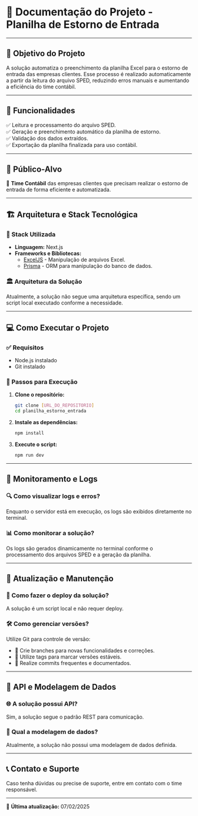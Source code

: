 # 📌 Documentação do Projeto - Planilha de Estorno de Entrada

---

## 🎯 Objetivo do Projeto
A solução automatiza o preenchimento da planilha Excel para o estorno de entrada das empresas clientes. Esse processo é realizado automaticamente a partir da leitura do arquivo SPED, reduzindo erros manuais e aumentando a eficiência do time contábil.

---

## 🚀 Funcionalidades
✅ Leitura e processamento do arquivo SPED.  
✅ Geração e preenchimento automático da planilha de estorno.  
✅ Validação dos dados extraídos.  
✅ Exportação da planilha finalizada para uso contábil.  

---

## 👥 Público-Alvo
👔 **Time Contábil** das empresas clientes que precisam realizar o estorno de entrada de forma eficiente e automatizada.

---

## 🏗️ Arquitetura e Stack Tecnológica

### 📌 Stack Utilizada
- **Linguagem:** Next.js
- **Frameworks e Bibliotecas:**
  - [ExcelJS](https://www.npmjs.com/package/exceljs) - Manipulação de arquivos Excel.
  - [Prisma](https://www.prisma.io/) - ORM para manipulação do banco de dados.

### 🏛 Arquitetura da Solução
Atualmente, a solução não segue uma arquitetura específica, sendo um script local executado conforme a necessidade.

---

## 💻 Como Executar o Projeto

### ✅ Requisitos
- Node.js instalado
- Git instalado

### 🔧 Passos para Execução
1. **Clone o repositório:**
   ```sh
   git clone [URL_DO_REPOSITORIO]
   cd planilha_estorno_entrada
   ```
2. **Instale as dependências:**
   ```sh
   npm install
   ```
3. **Execute o script:**
   ```sh
   npm run dev
   ```

---

## 📡 Monitoramento e Logs

### 🔍 Como visualizar logs e erros?
Enquanto o servidor está em execução, os logs são exibidos diretamente no terminal.

### 📊 Como monitorar a solução?
Os logs são gerados dinamicamente no terminal conforme o processamento dos arquivos SPED e a geração da planilha.

---

## 🔄 Atualização e Manutenção

### 🚀 Como fazer o deploy da solução?
A solução é um script local e não requer deploy.

### 🛠️ Como gerenciar versões?
Utilize Git para controle de versão:
- 📌 Crie branches para novas funcionalidades e correções.
- 📌 Utilize tags para marcar versões estáveis.
- 📌 Realize commits frequentes e documentados.

---

## 📡 API e Modelagem de Dados

### 🌐 A solução possui API?
Sim, a solução segue o padrão REST para comunicação.

### 📑 Qual a modelagem de dados?
Atualmente, a solução não possui uma modelagem de dados definida.

---

## 📞 Contato e Suporte
Caso tenha dúvidas ou precise de suporte, entre em contato com o time responsável.

---

📅 **Última atualização:** 07/02/2025

